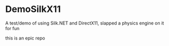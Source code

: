 # DemoSilkX11
A test/demo of using Silk.NET and DirectX11, slapped a physics engine on it for fun

this is an epic repo
